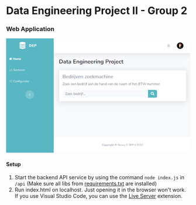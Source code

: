 # Data Engineering Project II - Group 2

### Web Application

![Screenshot of the application.](image/README/1669854539165.png)

#### Setup

1. Start the backend API service by using the command `node index.js` in `/api` (Make sure all libs from [requirements.txt](https://github.com/BrechtDeSchryver/DEP2G02/blob/main/api/requirements.txt) are installed)
2. Run index.html on localhost. Just opening it in the browser won't work. If you use Visual Studio Code, you can use the [Live Server](https://marketplace.visualstudio.com/items?itemName=ritwickdey.LiveServer "Extension page") extension.
